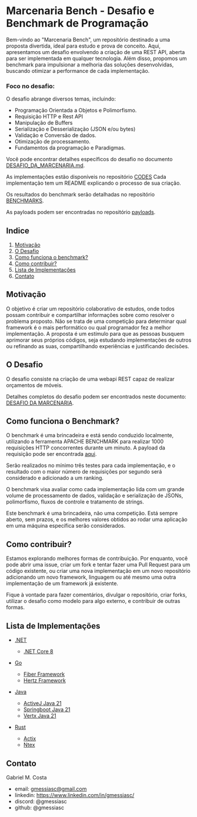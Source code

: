# Marcenaria Bench - Desafio e Benchmark de Programação


Bem-vindo ao "Marcenaria Bench", um repositório destinado a uma proposta divertida, ideal para estudo e prova de conceito. Aqui, apresentamos um desafio envolvendo a criação de uma REST API, aberta para ser implementada em qualquer tecnologia. Além disso, propomos um benchmark para impulsionar a melhoria das soluções desenvolvidas, buscando otimizar a performance de cada implementação.

### Foco no desafio:

O desafio abrange diversos temas, incluindo:

- Programação Orientada a Objetos e Polimorfismo.
- Requisição HTTP e Rest API 
- Manipulação de Buffers 
- Serialização e Desserialização (JSON e/ou bytes)
- Validação e Conversão de dados.
- Otimização de processamento.
- Fundamentos da programação e Paradigmas.

Você pode encontrar detalhes específicos do desafio no documento [DESAFIO_DA_MARCENARIA.md](./challenge/).

As implementações estão disponíveis no repositório [CODES](./codes/)
Cada implementação tem um README explicando o processo de sua criação.

Os resultados do benchmark serão detalhadas no repositório [BENCHMARKS](./benchmarks/).

As payloads podem ser encontradas no repositório [payloads](./payloads/).

## Indice

1. [Motivação](#motivação)
2. [O Desafio](#o-desafio)
3. [Como funciona o benchmark?](#como-funciona-o-benchmark)
4. [Como contribuir?](#como-contribuir)
5. [Lista de Implementações](#lista-de-implementações)
6. [Contato](#contato)

## Motivação 

O objetivo é criar um repositório colaborativo de estudos, onde todos possam contribuir e compartilhar informações sobre como resolver o problema proposto. Não se trata de uma competição para determinar qual framework é o mais performático ou qual programador fez a melhor implementação. A proposta é um estímulo para que as pessoas busquem aprimorar seus próprios códigos, seja estudando implementações de outros ou refinando as suas, compartilhando experiências e justificando decisões.


## O Desafio 

O desafio consiste na criação de uma webapi REST capaz de realizar orçamentos de móveis.

Detalhes completos do desafio podem ser encontrados neste documento: [DESAFIO DA MARCENARIA](./challenge/DESAFIO_DA_MARCENARIA.md).

## Como funciona o Benchmark? 

O benchmark é uma brincadeira e está sendo conduzido localmente, utilizando a ferramenta APACHE BENCHMARK para realizar 1000 requisições HTTP concorrentes durante um minuto. A payload da requisição pode ser encontrada [aqui](./payloads/).

Serão realizados no mínimo três testes para cada implementação, e o resultado com o maior número de requisições por segundo será considerado e adicionado a um ranking.

O benchmark visa avaliar como cada implementação lida com um grande volume de processamento de dados, validação e serialização de JSONs, polimorfismo, fluxos de controle e tratamento de strings.

Este benchmark é uma brincadeira, não uma competição. Está sempre aberto, sem prazos, e os melhores valores obtidos ao rodar uma aplicação em uma máquina específica serão considerados.


## Como contribuir?

Estamos explorando melhores formas de contribuição. Por enquanto, você pode abrir uma issue, criar um fork e tentar fazer uma Pull Request para um código existente, ou criar uma nova implementação em um novo repositório adicionando um novo framework, linguagem ou até mesmo uma outra implementação de um framework já existente.

Fique à vontade para fazer comentários, divulgar o repositório, criar forks, utilizar o desafio como modelo para algo externo, e contribuir de outras formas.


## Lista de Implementações

- [.NET](./codes/dotnet/)
    - [.NET Core 8](./codes/dotnet/MarcenariaDotNet/)


- [Go](./codes/go/)
    - [Fiber Framework](./codes/go/marcenaria-go-fiber/)
    - [Hertz Framework](./codes/go/marcenaria-go-hertz/go.mod) 


- [Java](./codes/java/)
    - [ActiveJ Java 21](./codes/java/marcenaria-java-activej/)
    - [Springboot Java 21](./codes/java/marcenaria-spring/)
    - [Vertx Java 21](./codes/java/marcenaria-java-vertx/) 


- [Rust](./codes/rust/)
    - [Actix](./codes/rust/marcenaria_rust_actix/)
    - [Ntex](./codes/rust/marcenaria_rust_ntex/) 

## Contato 

Gabriel M. Costa
- email: gmessiasc@gmail.com
- linkedin: https://www.linkedin.com/in/gmessiasc/
- discord: @gmessiasc
- github: @gmessiasc
